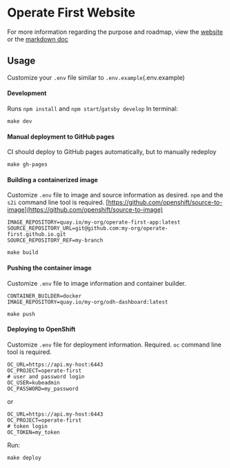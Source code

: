 Operate First Website
=======================
For more information regarding the purpose and roadmap, view the [website](https://operate-first.github.io/) or the [markdown doc](https://github.com/operate-first/operate-first.github.io/blob/master/content/docs/operate-first/index.md)


## Usage
Customize your `.env` file similar to `.env.example`(.env.example)

#### Development
Runs `npm install` and `npm start`/`gatsby develop`
In terminal:
```shell script
make dev
```

#### Manual deployment to GitHub pages
CI should deploy to GitHub pages automatically, but to manually redeploy
```shell script
make gh-pages
```

#### Building a containerized image
Customize `.env` file to image and source information as desired. `npm` and the `s2i` command line tool is required.  [https://github.com/openshift/source-to-image](https://github.com/openshift/source-to-image)
```.env
IMAGE_REPOSITORY=quay.io/my-org/operate-first-app:latest
SOURCE_REPOSITORY_URL=git@github.com:my-org/operate-first.github.io.git
SOURCE_REPOSITORY_REF=my-branch
```
```shell script
make build
```

#### Pushing the container image
Customize `.env` file to image information and container builder.
```.env
CONTAINER_BUILDER=docker
IMAGE_REPOSITORY=quay.io/my-org/odh-dashboard:latest
```
```shell script
make push
```

#### Deploying to OpenShift
Customize `.env` file for deployment information.  Required.  `oc` command line tool is required.
```.env
OC_URL=https://api.my-host:6443
OC_PROJECT=operate-first
# user and password login
OC_USER=kubeadmin
OC_PASSWORD=my_password
```
or
```.env
OC_URL=https://api.my-host:6443
OC_PROJECT=operate-first
# token login
OC_TOKEN=my_token
```
Run:
```shell script
make deploy
```